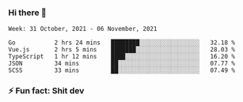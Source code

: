 ### Hi there 👋
<!--START_SECTION:waka-->
```text
Week: 31 October, 2021 - 06 November, 2021

Go           2 hrs 24 mins   ████████░░░░░░░░░░░░░░░░░   32.18 % 
Vue.js       2 hrs 5 mins    ███████░░░░░░░░░░░░░░░░░░   28.03 % 
TypeScript   1 hr 12 mins    ████░░░░░░░░░░░░░░░░░░░░░   16.20 % 
JSON         34 mins         ██░░░░░░░░░░░░░░░░░░░░░░░   07.77 % 
SCSS         33 mins         ██░░░░░░░░░░░░░░░░░░░░░░░   07.49 % 
```
<!--END_SECTION:waka-->
<!--
**TG4LAaron/TG4LAaron** is a ✨ _special_ ✨ repository because its `README.md` (this file) appears on your GitHub profile.

Here are some ideas to get you started:

- 🔭 I’m currently working on ...
- 🌱 I’m currently learning ...
- 👯 I’m looking to collaborate on ...
- 🤔 I’m looking for help with ...
- 💬 Ask me about ...
- 📫 How to reach me: ...
- 😄 Pronouns: ...
- ⚡ Fun fact: ...
-->
### ⚡ Fun fact: Shit dev
